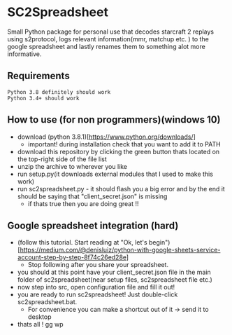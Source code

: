 # SC2Spreadsheet
Small Python package for personal use that decodes 
starcraft 2 replays using s2protocol, logs relevant 
information(mmr, matchup etc. ) to the google spreadsheet
and lastly renames them to something alot more informative.

## Requirements
    Python 3.8 definitely should work
    Python 3.4+ should work

## How to use (for non programmers)(windows 10)
* download (python 3.8.1)[https://www.python.org/downloads/] 
    * important! during installation check that you want to add it to PATH
* download this repository by clicking the green button 
thats located on the top-right side of the file list
* unzip the archive to wherever you like
* run setup.py(it downloads external modules that I used to make this work)
* run sc2spreadsheet.py - it should flash you a big error and by the end
it should be saying that "client_secret.json" is missing
    * if thats true then you are doing great !!
## Google spreadsheet integration (hard)
* (follow this tutorial. Start reading at "Ok, let's begin")[https://medium.com/@denisluiz/python-with-google-sheets-service-account-step-by-step-8f74c26ed28e]
    * Stop following after you share your spreadsheet.
* you should at this point have your client_secret.json file
in the main folder of sc2spreadsheet(near setup files, sc2spreadsheet file etc.)
* now step into src, open configuration file and fill it out!
* you are ready to run sc2spreadsheet! Just double-click
sc2spreadsheet.bat. 
    * For convenience you can make a shortcut out of
it -> send it to desktop
* thats all ! gg wp




